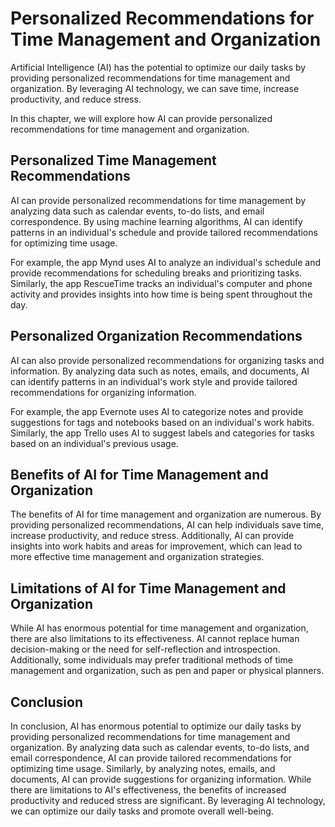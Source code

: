 Personalized Recommendations for Time Management and Organization
============================================================================================================

Artificial Intelligence (AI) has the potential to optimize our daily tasks by providing personalized recommendations for time management and organization. By leveraging AI technology, we can save time, increase productivity, and reduce stress.

In this chapter, we will explore how AI can provide personalized recommendations for time management and organization.

Personalized Time Management Recommendations
--------------------------------------------

AI can provide personalized recommendations for time management by analyzing data such as calendar events, to-do lists, and email correspondence. By using machine learning algorithms, AI can identify patterns in an individual's schedule and provide tailored recommendations for optimizing time usage.

For example, the app Mynd uses AI to analyze an individual's schedule and provide recommendations for scheduling breaks and prioritizing tasks. Similarly, the app RescueTime tracks an individual's computer and phone activity and provides insights into how time is being spent throughout the day.

Personalized Organization Recommendations
-----------------------------------------

AI can also provide personalized recommendations for organizing tasks and information. By analyzing data such as notes, emails, and documents, AI can identify patterns in an individual's work style and provide tailored recommendations for organizing information.

For example, the app Evernote uses AI to categorize notes and provide suggestions for tags and notebooks based on an individual's work habits. Similarly, the app Trello uses AI to suggest labels and categories for tasks based on an individual's previous usage.

Benefits of AI for Time Management and Organization
---------------------------------------------------

The benefits of AI for time management and organization are numerous. By providing personalized recommendations, AI can help individuals save time, increase productivity, and reduce stress. Additionally, AI can provide insights into work habits and areas for improvement, which can lead to more effective time management and organization strategies.

Limitations of AI for Time Management and Organization
------------------------------------------------------

While AI has enormous potential for time management and organization, there are also limitations to its effectiveness. AI cannot replace human decision-making or the need for self-reflection and introspection. Additionally, some individuals may prefer traditional methods of time management and organization, such as pen and paper or physical planners.

Conclusion
----------

In conclusion, AI has enormous potential to optimize our daily tasks by providing personalized recommendations for time management and organization. By analyzing data such as calendar events, to-do lists, and email correspondence, AI can provide tailored recommendations for optimizing time usage. Similarly, by analyzing notes, emails, and documents, AI can provide suggestions for organizing information. While there are limitations to AI's effectiveness, the benefits of increased productivity and reduced stress are significant. By leveraging AI technology, we can optimize our daily tasks and promote overall well-being.
